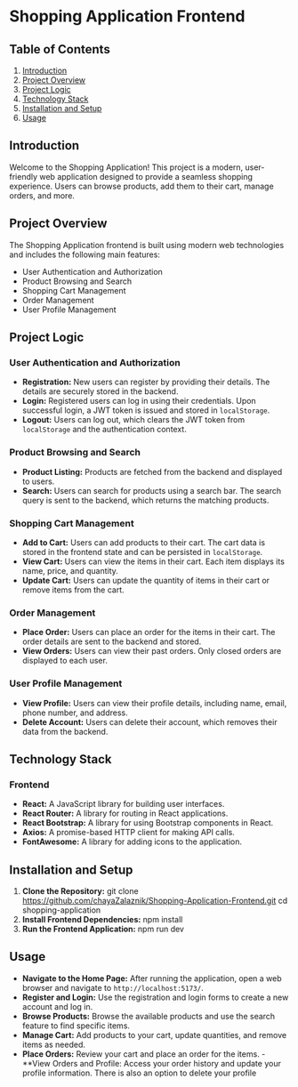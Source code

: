 # Shopping Application Frontend

## Table of Contents
1. [Introduction](#introduction)
2. [Project Overview](#project-overview)
3. [Project Logic](#project-logic)
4. [Technology Stack](#technology-stack)
5. [Installation and Setup](#installation-and-setup)
6. [Usage](#usage)

## Introduction
Welcome to the Shopping Application! This project is a modern, user-friendly web application designed to provide a seamless shopping experience. Users can browse products, add them to their cart, manage orders, and more.

## Project Overview
The Shopping Application frontend is built using modern web technologies and includes the following main features:
- User Authentication and Authorization
- Product Browsing and Search
- Shopping Cart Management
- Order Management
- User Profile Management

## Project Logic
### User Authentication and Authorization
- **Registration:** New users can register by providing their details. The details are securely stored in the backend.
- **Login:** Registered users can log in using their credentials. Upon successful login, a JWT token is issued and stored in `localStorage`.
- **Logout:** Users can log out, which clears the JWT token from `localStorage` and the authentication context.

### Product Browsing and Search
- **Product Listing:** Products are fetched from the backend and displayed to users.
- **Search:** Users can search for products using a search bar. The search query is sent to the backend, which returns the matching products.

### Shopping Cart Management
- **Add to Cart:** Users can add products to their cart. The cart data is stored in the frontend state and can be persisted in `localStorage`.
- **View Cart:** Users can view the items in their cart. Each item displays its name, price, and quantity.
- **Update Cart:** Users can update the quantity of items in their cart or remove items from the cart.

### Order Management
- **Place Order:** Users can place an order for the items in their cart. The order details are sent to the backend and stored.
- **View Orders:** Users can view their past orders. Only closed orders are displayed to each user.

### User Profile Management
- **View Profile:** Users can view their profile details, including name, email, phone number, and address.
- **Delete Account:** Users can delete their account, which removes their data from the backend.

## Technology Stack
### Frontend
- **React:** A JavaScript library for building user interfaces.
- **React Router:** A library for routing in React applications.
- **React Bootstrap:** A library for using Bootstrap components in React.
- **Axios:** A promise-based HTTP client for making API calls.
- **FontAwesome:** A library for adding icons to the application.

## Installation and Setup
1. **Clone the Repository:**
    git clone https://github.com/chayaZalaznik/Shopping-Application-Frontend.git
    cd shopping-application
2. **Install Frontend Dependencies:**
    npm install
3. **Run the Frontend Application:**
    npm run dev

## Usage
- **Navigate to the Home Page:** After running the application, open a web browser and navigate to `http://localhost:5173/`.
- **Register and Login:** Use the registration and login forms to create a new account and log in.
- **Browse Products:** Browse the available products and use the search feature to find specific items.
- **Manage Cart:** Add products to your cart, update quantities, and remove items as needed.
- **Place Orders:** Review your cart and place an order for the items.
-**View Orders and Profile: Access your order history and update your profile information. There is also an option to delete your profile
